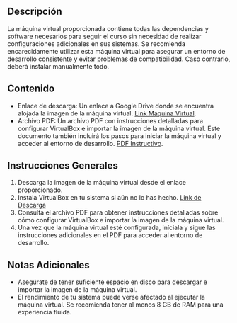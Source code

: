 ## Descripción
La máquina virtual proporcionada contiene todas las dependencias y software necesarios para seguir el curso sin necesidad de realizar configuraciones adicionales en sus sistemas. Se recomienda encarecidamente utilizar esta máquina virtual para asegurar un entorno de desarrollo consistente y evitar problemas de compatibilidad.
Caso contrario, deberá instalar manualmente todo.

## Contenido

*   Enlace de descarga: Un enlace a Google Drive donde se encuentra alojada la imagen de la máquina virtual. [Link Máquina Virtual](https://drive.google.com/drive/folders/1-n1MZXYa9SlaX-6XM6o-pxROOkY5StBc?usp=drive_link).
*   Archivo PDF: Un archivo PDF con instrucciones detalladas para configurar VirtualBox e importar la imagen de la máquina virtual. Este documento también incluirá los pasos para iniciar la máquina virtual y acceder al entorno de desarrollo. [PDF Instructivo](/maquina_virtual/Tutorial_máquinas_virtuales.pdf).

## Instrucciones Generales
1.  Descarga la imagen de la máquina virtual desde el enlace proporcionado.
2.  Instala VirtualBox en tu sistema si aún no lo has hecho. [Link de Descarga](https://www.virtualbox.org/wiki/Downloads)
3.  Consulta el archivo PDF para obtener instrucciones detalladas sobre cómo configurar VirtualBox e importar la imagen de la máquina virtual.
4.  Una vez que la máquina virtual esté configurada, iníciala y sigue las instrucciones adicionales en el PDF para acceder al entorno de desarrollo.

## Notas Adicionales
*   Asegúrate de tener suficiente espacio en disco para descargar e importar la imagen de la máquina virtual.
*   El rendimiento de tu sistema puede verse afectado al ejecutar la máquina virtual. Se recomienda tener al menos 8 GB de RAM para una experiencia fluida.
